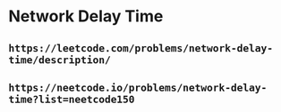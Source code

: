 # Network Delay Time

## `https://leetcode.com/problems/network-delay-time/description/`

## `https://neetcode.io/problems/network-delay-time?list=neetcode150`
